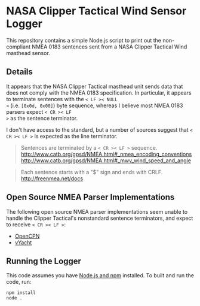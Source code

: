 # NASA Clipper Tactical Wind Sensor Logger

This repository contains a simple Node.js script to print out the non-compliant NMEA 0183 sentences sent from a NASA Clipper Tactical Wind masthead sensor.

## Details

It appears that the NASA Clipper Tactical masthead unit sends data that does not comply with the NMEA 0183 specification. In particular, it appears to terminate sentences with the <code>< LF >< NULL ></code> (i.e. <code>[0x0d, 0x00]</code>) byte sequence, whereas I believe most NMEA 0183 parsers expect <code>< CR >< LF ></code> as the sentence terminator.

I don't have access to the standard, but a number of sources suggest that <code>< CR >< LF ></code> is expected as the line terminator.

> Sentences are terminated by a <code>< CR >< LF ></code> sequence.
http://www.catb.org/gpsd/NMEA.html#_nmea_encoding_conventions
http://www.catb.org/gpsd/NMEA.html#_mwv_wind_speed_and_angle

> Each sentence starts with a "$" sign and ends with CRLF.
http://freenmea.net/docs

## Open Source NMEA Parser Implementations

The following open source NMEA parser implementations seem unable to handle the Clipper Tactical's nonstandard sentence terminators, and expect to receive <code>< CR >< LF ></code>:

 * [OpenCPN](https://github.com/OpenCPN/OpenCPN/blob/5a20bd502cfbe8ab8fc084126b17d90c6ec8df15/src/datastream.cpp#L555)
 * [vYacht](https://github.com/vyacht/stm32/blob/master/vynmea/nmea0183.c#L150-L162)

## Running the Logger

This code assumes you have [Node.js and npm](https://nodejs.org) installed. To built and run the code, run:

    npm install
    node .
